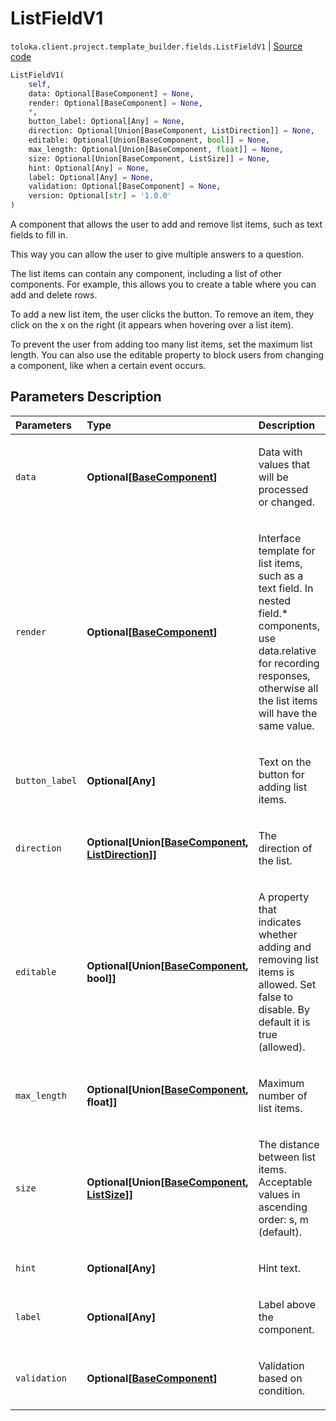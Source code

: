 # ListFieldV1
`toloka.client.project.template_builder.fields.ListFieldV1` | [Source code](https://github.com/Toloka/toloka-kit/blob/v0.1.26/src/client/project/template_builder/fields.py#L306)

```python
ListFieldV1(
    self,
    data: Optional[BaseComponent] = None,
    render: Optional[BaseComponent] = None,
    *,
    button_label: Optional[Any] = None,
    direction: Optional[Union[BaseComponent, ListDirection]] = None,
    editable: Optional[Union[BaseComponent, bool]] = None,
    max_length: Optional[Union[BaseComponent, float]] = None,
    size: Optional[Union[BaseComponent, ListSize]] = None,
    hint: Optional[Any] = None,
    label: Optional[Any] = None,
    validation: Optional[BaseComponent] = None,
    version: Optional[str] = '1.0.0'
)
```

A component that allows the user to add and remove list items, such as text fields to fill in.


This way you can allow the user to give multiple answers to a question.

The list items can contain any component, including a list of other components. For example, this allows you to
create a table where you can add and delete rows.

To add a new list item, the user clicks the button. To remove an item, they click on the x on the right (it appears
when hovering over a list item).

To prevent the user from adding too many list items, set the maximum list length. You can also use the editable
property to block users from changing a component, like when a certain event occurs.

## Parameters Description

| Parameters | Type | Description |
| :----------| :----| :-----------|
`data`|**Optional\[[BaseComponent](toloka.client.project.template_builder.base.BaseComponent.md)\]**|<p>Data with values that will be processed or changed.</p>
`render`|**Optional\[[BaseComponent](toloka.client.project.template_builder.base.BaseComponent.md)\]**|<p>Interface template for list items, such as a text field. In nested field.* components, use data.relative for recording responses, otherwise all the list items will have the same value.</p>
`button_label`|**Optional\[Any\]**|<p>Text on the button for adding list items.</p>
`direction`|**Optional\[Union\[[BaseComponent](toloka.client.project.template_builder.base.BaseComponent.md), [ListDirection](toloka.client.project.template_builder.base.ListDirection.md)\]\]**|<p>The direction of the list.</p>
`editable`|**Optional\[Union\[[BaseComponent](toloka.client.project.template_builder.base.BaseComponent.md), bool\]\]**|<p>A property that indicates whether adding and removing list items is allowed. Set false to disable. By default it is true (allowed).</p>
`max_length`|**Optional\[Union\[[BaseComponent](toloka.client.project.template_builder.base.BaseComponent.md), float\]\]**|<p>Maximum number of list items.</p>
`size`|**Optional\[Union\[[BaseComponent](toloka.client.project.template_builder.base.BaseComponent.md), [ListSize](toloka.client.project.template_builder.base.ListSize.md)\]\]**|<p>The distance between list items. Acceptable values in ascending order: s, m (default).</p>
`hint`|**Optional\[Any\]**|<p>Hint text.</p>
`label`|**Optional\[Any\]**|<p>Label above the component.</p>
`validation`|**Optional\[[BaseComponent](toloka.client.project.template_builder.base.BaseComponent.md)\]**|<p>Validation based on condition.</p>
